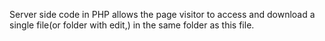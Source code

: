 Server side code in PHP allows the page visitor to access and download a single file(or folder with edit,) in the same folder as this file.
